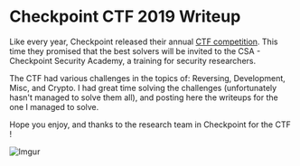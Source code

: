 # Checkpoint CTF 2019 Writeup

Like every year, Checkpoint released their annual [CTF competition](https://csa.checkpoint.com).
This time they promised that the best solvers will be invited to the CSA - Checkpoint Security Academy, a training for security researchers.

The CTF had various challenges in the topics of: Reversing, Development, Misc, and Crypto.
I had great time solving the challenges (unfortunately hasn't managed to solve them all), and posting here the writeups for the one I managed to solve.

Hope you enjoy, and thanks to the research team in Checkpoint for the CTF !

![Imgur](https://i.imgur.com/cRHU61U.png)
